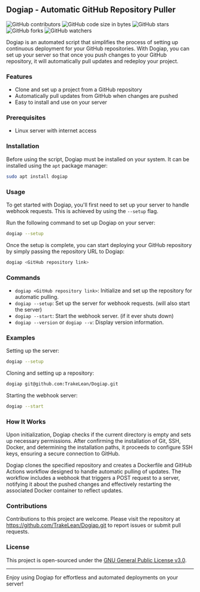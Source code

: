## Dogiap - Automatic GitHub Repository Puller

![GitHub contributors](https://img.shields.io/github/contributors/TrakeLean/Dogiap)
![GitHub code size in bytes](https://img.shields.io/github/languages/code-size/TrakeLean/Dogiap)
![GitHub stars](https://img.shields.io/github/stars/TrakeLean/Dogiap?style=social)
![GitHub forks](https://img.shields.io/github/forks/TrakeLean/Dogiap?style=social)
![GitHub watchers](https://img.shields.io/github/watchers/TrakeLean/Dogiap?style=social)

Dogiap is an automated script that simplifies the process of setting up continuous deployment for your GitHub repositories. With Dogiap, you can set up your server so that once you push changes to your GitHub repository, it will automatically pull updates and redeploy your project.

### Features

- Clone and set up a project from a GitHub repository
- Automatically pull updates from GitHub when changes are pushed
- Easy to install and use on your server

### Prerequisites

- Linux server with internet access

### Installation

Before using the script, Dogiap must be installed on your system. It can be installed using the `apt` package manager:

```bash
sudo apt install dogiap
```

### Usage

To get started with Dogiap, you'll first need to set up your server to handle webhook requests. This is achieved by using the `--setup` flag.

Run the following command to set up Dogiap on your server:

```bash
dogiap --setup
```

Once the setup is complete, you can start deploying your GitHub repository by simply passing the repository URL to Dogiap:

```bash
dogiap <GitHub repository link>
```

### Commands

- `dogiap <GitHub repository link>`: Initialize and set up the repository for automatic pulling.
- `dogiap --setup`: Set up the server for webhook requests. (will also start the server)
- `dogiap --start`: Start the webhook server. (if it ever shuts down)
- `dogiap --version` or `dogiap --v`: Display version information.

### Examples

Setting up the server:

```bash
dogiap --setup
```

Cloning and setting up a repository:

```bash
dogiap git@github.com:TrakeLean/Dogiap.git
```

Starting the webhook server:

```bash
dogiap --start
```

### How It Works

Upon initialization, Dogiap checks if the current directory is empty and sets up necessary permissions. After confirming the installation of Git, SSH, Docker, and determining the installation paths, it proceeds to configure SSH keys, ensuring a secure connection to GitHub.

Dogiap clones the specified repository and creates a Dockerfile and GitHub Actions workflow designed to handle automatic pulling of updates. The workflow includes a webhook that triggers a POST request to a server, notifying it about the pushed changes and effectively restarting the associated Docker container to reflect updates.

### Contributions

Contributions to this project are welcome. Please visit the repository at https://github.com/TrakeLean/Dogiap.git to report issues or submit pull requests.

### License

This project is open-sourced under the [GNU General Public License v3.0](LICENSE.md).

---

Enjoy using Dogiap for effortless and automated deployments on your server!
